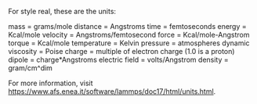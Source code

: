 For style real, these are the units:

mass = grams/mole
distance = Angstroms
time = femtoseconds
energy = Kcal/mole
velocity = Angstroms/femtosecond
force = Kcal/mole-Angstrom
torque = Kcal/mole
temperature = Kelvin
pressure = atmospheres
dynamic viscosity = Poise
charge = multiple of electron charge (1.0 is a proton)
dipole = charge*Angstroms
electric field = volts/Angstrom
density = gram/cm^dim

For more information, visit https://www.afs.enea.it/software/lammps/doc17/html/units.html.
